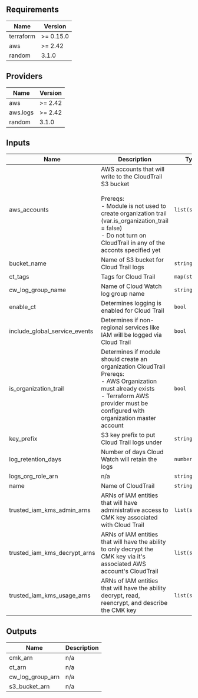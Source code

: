 ## Requirements

| Name | Version |
|------|---------|
| terraform | >= 0.15.0 |
| aws | >= 2.42 |
| random | 3.1.0 |

## Providers

| Name | Version |
|------|---------|
| aws | >= 2.42 |
| aws.logs | >= 2.42 |
| random | 3.1.0 |

## Inputs

| Name | Description | Type | Default | Required |
|------|-------------|------|---------|:--------:|
| aws\_accounts | AWS accounts that will write to the CloudTrail S3 bucket<br><br>Prereqs:<br>  - Module is not used to create organization trail (var.is\_organization\_trail = false)<br>  - Do not turn on CloudTrail in any of the acconts specified yet | `list(string)` | `[]` | no |
| bucket\_name | Name of S3 bucket for Cloud Trail logs | `string` | `null` | no |
| ct\_tags | Tags for Cloud Trail | `map(string)` | `{}` | no |
| cw\_log\_group\_name | Name of Cloud Watch log group name | `string` | `"cloudtrail-logs"` | no |
| enable\_ct | Determines logging is enabled for Cloud Trail | `bool` | `true` | no |
| include\_global\_service\_events | Determines if non-regional services like IAM will be logged via Cloud Trail | `bool` | `true` | no |
| is\_organization\_trail | Determines if module should create an organization CloudTrail <br>Prereqs:<br>  - AWS Organization must already exists<br>  - Terraform AWS provider must be configured with organization master account | `bool` | `false` | no |
| key\_prefix | S3 key prefix to put Cloud Trail logs under | `string` | `null` | no |
| log\_retention\_days | Number of days Cloud Watch will retain the logs | `number` | n/a | yes |
| logs\_org\_role\_arn | n/a | `string` | n/a | yes |
| name | Name of CloudTrail | `string` | n/a | yes |
| trusted\_iam\_kms\_admin\_arns | ARNs of IAM entities that will have administrative access to CMK key associated with Cloud Trail | `list(string)` | n/a | yes |
| trusted\_iam\_kms\_decrypt\_arns | ARNs of IAM entities that will have the ability to only decrypt the CMK key via it's associated AWS account's CloudTrail | `list(string)` | `[]` | no |
| trusted\_iam\_kms\_usage\_arns | ARNs of IAM entities that will have the ability decrypt, read, reencrypt, and describe the CMK key | `list(string)` | `[]` | no |

## Outputs

| Name | Description |
|------|-------------|
| cmk\_arn | n/a |
| ct\_arn | n/a |
| cw\_log\_group\_arn | n/a |
| s3\_bucket\_arn | n/a |

